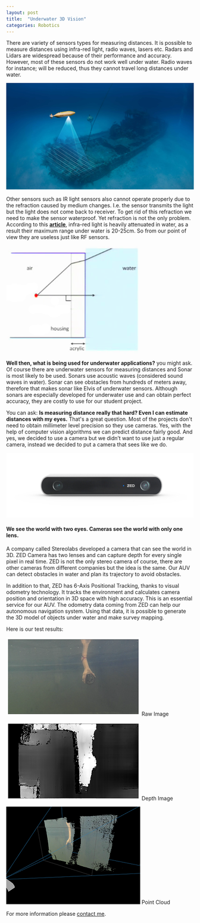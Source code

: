```yaml
---
layout: post
title:  "Underwater 3D Vision"
categories: Robotics
---
```


There are variety of sensors types for measuring distances. It is possible to measure distances using infra-red light, radio waves, lasers etc. Radars and Lidars are widespread because of their performance and accuracy. However, most of these sensors do not work well under water. Radio waves for instance; will be reduced, thus they cannot travel long distances under water.

![AUV](/assets/underwater-3d-vision/oceaneering.jpg)

Other sensors such as IR light sensors also cannot operate properly due to the refraction caused by medium changes. I.e. the sensor transmits the light but the light does not come back to receiver. To get rid of this refraction we need to make the sensor waterproof. Yet refraction is not the only problem. According to this **[article](https://ieeexplore.ieee.org/document/7477644)**, infra-red light is heavily attenuated in water, as a result their maximum range under water is 20-25cm. So from our point of view they are useless just like RF sensors.

![Refraction](/assets/underwater-3d-vision/refraction.png)

**Well then, what is being used for underwater applications?** you might ask. Of course there are underwater sensors for measuring distances and Sonar is most likely to be used. Sonars use acoustic waves (considered sound waves in water). Sonar can see obstacles from hundreds of meters away, therefore that makes sonar like Elvis of underwater sensors. Although sonars are especially developed for underwater use and can obtain perfect accuracy, they are costly to use for our student project.

You can ask: **Is measuring distance really that hard? Even I can estimate distances with my eyes.** That's a great question. Most of the projects don't need to obtain millimeter level precision so they use cameras. Yes, with the help of computer vision algorithms we can predict distance fairly good. And yes, we decided to use a camera but we didn’t want to use just a regular camera, instead we decided to put a camera that sees like we do.

![ZED](/assets/underwater-3d-vision/zed.jpg)

#### We see the world with two eyes. Cameras see the world with only one lens.

A company called Stereolabs developed a camera that can see the world in 3D. ZED Camera has two lenses and can capture depth for every single pixel in real time. ZED is not the only stereo camera of course, there are other cameras from different companies but the idea is the same. Our AUV can detect obstacles in water and plan its trajectory to avoid obstacles.

In addition to that, ZED has 6-Axis Positional Tracking, thanks to visual odometry technology. It tracks the environment and calculates camera position and orientation in 3D space with high accuracy. This is an essential service for our AUV. The odometry data coming from ZED can help our autonomous navigation system. Using that data, it is possible to generate the 3D model of objects under water and make survey mapping.

Here is our test results:

![Raw Image](/assets/underwater-3d-vision/raw_image.png)
Raw Image

![Depth Image](/assets/underwater-3d-vision/depth_image.png)
Depth Image

![Point Cloud](/assets/underwater-3d-vision/point_cloud.png)
Point Cloud

For more information please [contact me](mailto:enesdemirag1@gmail.com).

